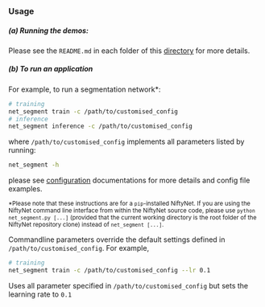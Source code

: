 ### Usage

##### (a) Running the demos:
Please see the `README.md` in each folder of this [directory](./demos) for more details.


##### (b) To run an application 

For example, to run a segmentation network*:
``` sh
# training
net_segment train -c /path/to/customised_config
# inference
net_segment inference -c /path/to/customised_config
```
where `/path/to/customised_config` implements all parameters listed by running:
```sh
net_segment -h
```
please see [configuration](../config) documentations for more details and 
config file examples.

 <sup>*Please note that these instructions are for a `pip`-installed NiftyNet.
If you are using the NiftyNet command line interface from within the NiftyNet source code, please use `python net_segment.py [...]` (provided that the current working directory is the root folder of the NiftyNet repository clone) instead of `net_segment [...]`.
</sup>

Commandline parameters override the default settings defined in `/path/to/customised_config`.
For example,
``` sh
# training
net_segment train -c /path/to/customised_config --lr 0.1
```
Uses all parameter specified in `/path/to/customised_config` but sets the
learning rate to `0.1`
